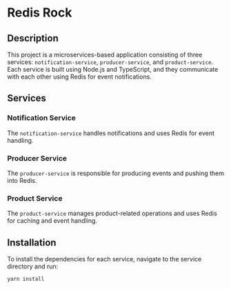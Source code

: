 # Redis Rock

## Description

This project is a microservices-based application consisting of three services: `notification-service`, `producer-service`, and `product-service`. Each service is built using Node.js and TypeScript, and they communicate with each other using Redis for event notifications.

## Services

### Notification Service

The `notification-service` handles notifications and uses Redis for event handling.

### Producer Service

The `producer-service` is responsible for producing events and pushing them into Redis.

### Product Service

The `product-service` manages product-related operations and uses Redis for caching and event handling.

## Installation

To install the dependencies for each service, navigate to the service directory and run:

```bash
yarn install